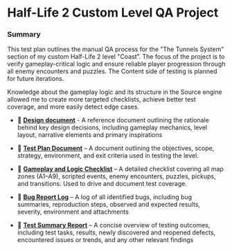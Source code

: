 # Half-Life 2 Custom Level QA Project

### Summary

This test plan outlines the manual QA process for the "The Tunnels System" section of my custom Half-Life 2 level "Coast”. The focus of the project is to verify gameplay-critical logic and ensure reliable player progression through all enemy encounters and puzzles. The Content side of testing is planned for future iterations.

Knowledge about the gameplay logic and its structure in the Source engine allowed me to create more targeted checklists, achieve better test coverage, and more easily detect edge cases.




* 📎 **[Design document](https://www.artstation.com/artwork/g8vPvZ)** - A reference document outlining the rationale behind key design decisions, including gameplay mechanics, level layout, narrative elements and primary inspirations
  
* 📎 **[Test Plan Document](https://github.com/aleksandar023/hl2-custom-level-testing/blob/main/hl2-custom-level-test-plan.md)** – A document outlining the objectives, scope, strategy, environment, and exit criteria used in testing the level.

* 📎 **[Gameplay and Logic Checklist](https://github.com/aleksandar023/hl2-custom-level-testing/blob/eb85b0661592b8e2e0afdaf15278467a1480a820/hl2_custom_level_checklist.md)** – A detailed checklist covering all map zones (A1–A9), scripted events, enemy encounters, puzzles, pickups, and transitions. Used to drive and document test coverage.

* 📎 **[Bug Report Log](https://github.com/aleksandar023/hl2-custom-level-testing/blob/main/hl2-custom-level-bugs.md)** – A log of all identified bugs, including bug summaries, reproduction steps, observed and expected results, severity, environment and attachments

* 📎 **[Test Summary Report](https://github.com/aleksandar023/hl2-custom-level-testing/blob/main/hl2-custom-level-summary-report.md)** – A concise overview of testing outcomes, including test tasks, results, newly discovered and reopened defects, encountered issues or trends, and any other relevant findings

